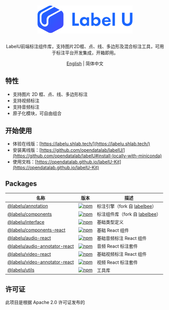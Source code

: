 <div align="center">
  <article style="display: flex; flex-direction: column; align-items: center; justify-content: center;">
      <p align="center"><img width="300" src="./images/labelU-logo.svg" /></p>
      <p>LabelU前端标注组件库，支持图片2D框、点、线、多边形及混合标注工具，可用于标注平台开发集成，开箱即用。</p>
  </article>
  <a href="./README_en-US.md">English</a> | 简体中文

</div>

## 特性

- 支持图片 2D 框、点、线、多边形标注
- 支持视频标注
- 支持音频标注
- 原子化模块，可自由组合

## 开始使用

- 体验在线版：[https://labelu.shlab.tech/](https://labelu.shlab.tech/)
- 安装离线版：[https://github.com/opendatalab/labelU/](https://github.com/opendatalab/labelU#install-locally-with-miniconda)
- 使用文档：[https://opendatalab.github.io/labelU-Kit](https://opendatalab.github.io/labelU-Kit)

## Packages

| 名称 | 版本 | 描述 |
| --- | --- | --- |
| [@labelu/annotation](./packages/annotation) | [![npm](https://img.shields.io/npm/v/%40labelu/annotation.svg)](https://www.npmjs.com/package/@labelu/annotation) | 标注引擎（fork 自 [labelbee](https://github.com/open-mmlab/labelbee)） |
| [@labelu/components](./packages/components) | [![npm](https://img.shields.io/npm/v/%40labelu/components.svg)](https://www.npmjs.com/package/@labelu/components) | 标注组件库（fork 自 [labelbee](https://github.com/open-mmlab/labelbee)） |
| [@labelu/interface](./packages/interface) | [![npm](https://img.shields.io/npm/v/%40labelu/interface.svg)](https://www.npmjs.com/package/@labelu/interface) | 基础类型定义 |
| [@labelu/components-react](./packages/components-react) | [![npm](https://img.shields.io/npm/v/%40labelu/components-react.svg)](https://www.npmjs.com/package/@labelu/components-react) | 基础 React 组件 |
| [@labelu/audio-react](./packages/audio-react) | [![npm](https://img.shields.io/npm/v/%40labelu/audio-react.svg)](https://www.npmjs.com/package/@labelu/audio-react) | 基础音频标注 React 组件 |
| [@labelu/audio-annotator-react](./packages/audio-annotator-react) | [![npm](https://img.shields.io/npm/v/%40labelu/audio-annotator-react.svg)](https://www.npmjs.com/package/@labelu/audio-annotator-react) | 音频 React 标注套件 |
| [@labelu/video-react](./packages/video-react) | [![npm](https://img.shields.io/npm/v/%40labelu/video-react.svg)](https://www.npmjs.com/package/@labelu/video-react) | 基础视频标注 React 组件 |
| [@labelu/video-annotator-react](./packages/video-annotator-react) | [![npm](https://img.shields.io/npm/v/%40labelu/video-annotator-react.svg)](https://www.npmjs.com/package/@labelu/video-annotator-react) | 视频 React 标注套件 |
| [@labelu/utils](./packages/utils) | [![npm](https://img.shields.io/npm/v/%40labelu/utils.svg)](https://www.npmjs.com/package/@labelu/utils) | 工具库 |

## 许可证

此项目是根据 Apache 2.0 许可证发布的
